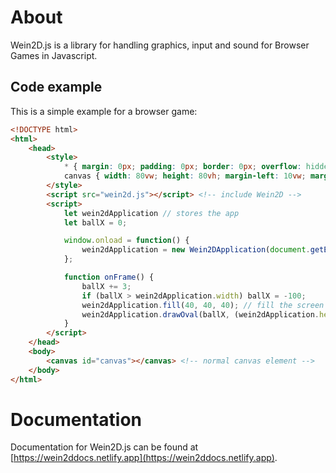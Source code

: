 # About
Wein2D.js is a library for handling graphics, input and sound for Browser Games in Javascript. 

## Code example
This is a simple example for a browser game:
```html
<!DOCTYPE html>
<html>
    <head>
        <style>
            * { margin: 0px; padding: 0px; border: 0px; overflow: hidden; background-color: #313131; }
            canvas { width: 80vw; height: 80vh; margin-left: 10vw; margin-top: 10vh; background-color: #f1f1f1; }
        </style>
        <script src="wein2d.js"></script> <!-- include Wein2D -->
        <script>
            let wein2dApplication // stores the app
            let ballX = 0;

            window.onload = function() {
                wein2dApplication = new Wein2DApplication(document.getElementById("canvas"), onFrame);
            };

            function onFrame() {
                ballX += 3;
                if (ballX > wein2dApplication.width) ballX = -100;
                wein2dApplication.fill(40, 40, 40); // fill the screen with gray
                wein2dApplication.drawOval(ballX, (wein2dApplication.height - 100) / 2, 100, 100, 255, 255, 255); // draw the ball
            }
        </script>
    </head>
    <body>
        <canvas id="canvas"></canvas> <!-- normal canvas element -->
    </body>
</html>
```

# Documentation
Documentation for Wein2D.js can be found at [https://wein2ddocs.netlify.app](https://wein2ddocs.netlify.app).
